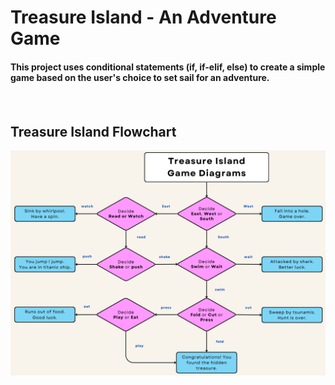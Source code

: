 # **Treasure Island - An Adventure Game**
#### This project uses conditional statements (if, if-elif, else) to create a simple game based on the user's choice to set sail for an adventure.
####
<br>

## **Treasure Island Flowchart**
<img src="https://raw.githubusercontent.com/YvonneLipLim/Images/main/Treasure_Island_Game_Diagrams.png">
